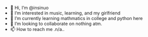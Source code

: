 - 👋 Hi, I’m @insinuo
- 👀 I’m interested in music, learning, and my girlfriend
- 🌱 I’m currently learning mathmatics in college and python here
- 💞️ I’m looking to collaborate on nothing atm.
- 📫 How to reach me .n/a..

<!---
insinuo/insinuo is a ✨ special ✨ repository because its `README.md` (this file) appears on your GitHub profile.
You can click the Preview link to take a look at your changes.
--->
